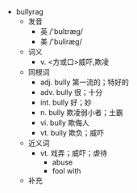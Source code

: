 - bullyrag
  - 发音
    - 英 /'bʊlɪræɡ/
    - 美 /'buliræɡ/
  - 词义
    - v. <方或口>威吓,欺凌
  - 同根词
    - adj. bully 第一流的；特好的
    - adv. bully 很；十分
    - int. bully 好；妙
    - n. bully 欺凌弱小者；土霸
    - vi. bully 欺侮人
    - vt. bully 欺负；威吓
  - 近义词
    - vt. 戏弄；威吓；虐待
      - abuse
      - fool with
  - 补充